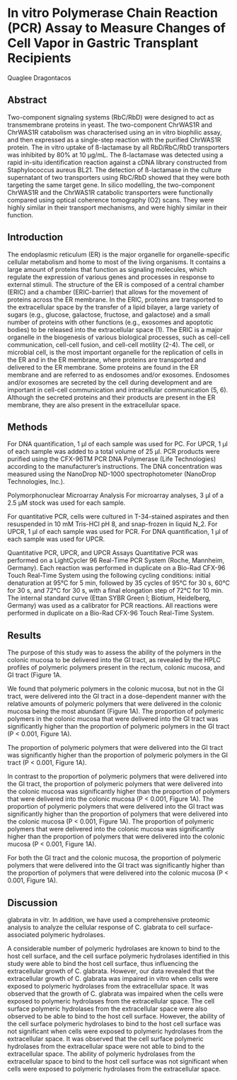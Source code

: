 # In vitro Polymerase Chain Reaction (PCR) Assay to Measure Changes of Cell Vapor in Gastric Transplant Recipients
Quaglee Dragontacos


## Abstract
Two-component signaling systems (RbC/RbD) were designed to act as transmembrane proteins in yeast. The two-component ChrWAS1R and ChrWAS1R catabolism was characterised using an in vitro biophilic assay, and then expressed as a single-step reaction with the purified ChrWAS1R protein. The in vitro uptake of ß-lactamase by all RbD/RbC/RbD transporters was inhibited by 80% at 10 µg/mL. The ß-lactamase was detected using a rapid in-situ identification reaction against a cDNA library constructed from Staphylococcus aureus BL21. The detection of ß-lactamase in the culture supernatant of two transporters using RbC/RbD showed that they were both targeting the same target gene. In silico modelling, the two-component ChrWAS1R and the ChrWAS1R catabolic transporters were functionally compared using optical coherence tomography (O2) scans. They were highly similar in their transport mechanisms, and were highly similar in their function.


## Introduction
The endoplasmic reticulum (ER) is the major organelle for organelle-specific cellular metabolism and home to most of the living organisms. It contains a large amount of proteins that function as signaling molecules, which regulate the expression of various genes and processes in response to external stimuli. The structure of the ER is composed of a central chamber (ERIC) and a chamber (ERIC-barrier) that allows for the movement of proteins across the ER membrane. In the ERIC, proteins are transported to the extracellular space by the transfer of a lipid bilayer, a large variety of sugars (e.g., glucose, galactose, fructose, and galactose) and a small number of proteins with other functions (e.g., exosomes and apoptotic bodies) to be released into the extracellular space (1). The ERIC is a major organelle in the biogenesis of various biological processes, such as cell-cell communication, cell-cell fusion, and cell-cell motility (2-4). The cell, or microbial cell, is the most important organelle for the replication of cells in the ER and in the ER membrane, where proteins are transported and delivered to the ER membrane. Some proteins are found in the ER membrane and are referred to as endosomes and/or exosomes. Endosomes and/or exosomes are secreted by the cell during development and are important in cell-cell communication and intracellular communication (5, 6). Although the secreted proteins and their products are present in the ER membrane, they are also present in the extracellular space.


## Methods
For DNA quantification, 1 µl of each sample was used for PC. For UPCR, 1 µl of each sample was added to a total volume of 25 µl. PCR products were purified using the CFX-96TM PCR DNA Polymerase (Life Technologies) according to the manufacturer’s instructions. The DNA concentration was measured using the NanoDrop ND-1000 spectrophotometer (NanoDrop Technologies, Inc.).

Polymorphonuclear Microarray Analysis
For microarray analyses, 3 µl of a 2.5 µM stock was used for each sample.

For quantitative PCR, cells were cultured in T-34-stained aspirates and then resuspended in 10 mM Tris-HCl pH 8, and snap-frozen in liquid N_2. For UPCR, 1 µl of each sample was used for PCR. For DNA quantification, 1 µl of each sample was used for UPCR.

Quantitative PCR, UPCR, and UPCR Assays
Quantitative PCR was performed on a LightCycler 96 Real-Time PCR System (Roche, Mannheim, Germany). Each reaction was performed in duplicate on a Bio-Rad CFX-96 Touch Real-Time System using the following cycling conditions: initial denaturation at 95°C for 5 min, followed by 35 cycles of 95°C for 30 s, 60°C for 30 s, and 72°C for 30 s, with a final elongation step of 72°C for 10 min. The internal standard curve (Ettan SYBR Green I; Biotium, Heidelberg, Germany) was used as a calibrator for PCR reactions. All reactions were performed in duplicate on a Bio-Rad CFX-96 Touch Real-Time System.


## Results

The purpose of this study was to assess the ability of the polymers in the colonic mucosa to be delivered into the GI tract, as revealed by the HPLC profiles of polymeric polymers present in the rectum, colonic mucosa, and GI tract (Figure 1A.

We found that polymeric polymers in the colonic mucosa, but not in the GI tract, were delivered into the GI tract in a dose-dependent manner with the relative amounts of polymeric polymers that were delivered in the colonic mucosa being the most abundant (Figure 1A). The proportion of polymeric polymers in the colonic mucosa that were delivered into the GI tract was significantly higher than the proportion of polymeric polymers in the GI tract (P < 0.001, Figure 1A).

The proportion of polymeric polymers that were delivered into the GI tract was significantly higher than the proportion of polymeric polymers in the GI tract (P < 0.001, Figure 1A).

In contrast to the proportion of polymeric polymers that were delivered into the GI tract, the proportion of polymeric polymers that were delivered into the colonic mucosa was significantly higher than the proportion of polymers that were delivered into the colonic mucosa (P < 0.001, Figure 1A). The proportion of polymeric polymers that were delivered into the GI tract was significantly higher than the proportion of polymers that were delivered into the colonic mucosa (P < 0.001, Figure 1A). The proportion of polymeric polymers that were delivered into the colonic mucosa was significantly higher than the proportion of polymers that were delivered into the colonic mucosa (P < 0.001, Figure 1A).

For both the GI tract and the colonic mucosa, the proportion of polymeric polymers that were delivered into the GI tract was significantly higher than the proportion of polymers that were delivered into the colonic mucosa (P < 0.001, Figure 1A).


## Discussion
glabrata in vitr. In addition, we have used a comprehensive proteomic analysis to analyze the cellular response of C. glabrata to cell surface-associated polymeric hydrolases.

A considerable number of polymeric hydrolases are known to bind to the host cell surface, and the cell surface polymeric hydrolases identified in this study were able to bind the host cell surface, thus influencing the extracellular growth of C. glabrata. However, our data revealed that the extracellular growth of C. glabrata was impaired in vitro when cells were exposed to polymeric hydrolases from the extracellular space. It was observed that the growth of C. glabrata was impaired when the cells were exposed to polymeric hydrolases from the extracellular space. The cell surface polymeric hydrolases from the extracellular space were also observed to be able to bind to the host cell surface. However, the ability of the cell surface polymeric hydrolases to bind to the host cell surface was not significant when cells were exposed to polymeric hydrolases from the extracellular space. It was observed that the cell surface polymeric hydrolases from the extracellular space were not able to bind to the extracellular space. The ability of polymeric hydrolases from the extracellular space to bind to the host cell surface was not significant when cells were exposed to polymeric hydrolases from the extracellular space.
